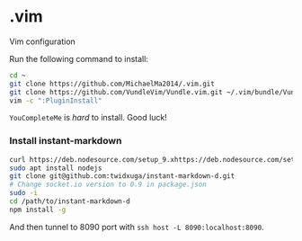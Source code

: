 # .vim
Vim configuration

Run the following command to install:

```bash
cd ~
git clone https://github.com/MichaelMa2014/.vim.git
git clone https://github.com/VundleVim/Vundle.vim.git ~/.vim/bundle/Vundle.vim
vim -c ":PluginInstall"
```

`YouCompleteMe` is *hard* to install. Good luck!

### Install instant-markdown

```bash
curl https://deb.nodesource.com/setup_9.xhttps://deb.nodesource.com/setup_9.x | sudo bash -
sudo apt install nodejs
git clone git@github.com:twidxuga/instant-markdown-d.git
# Change socket.io version to 0.9 in package.json
sudo -i
cd /path/to/instant-markdown-d
npm install -g
```

And then tunnel to 8090 port with `ssh host -L 8090:localhost:8090`.
